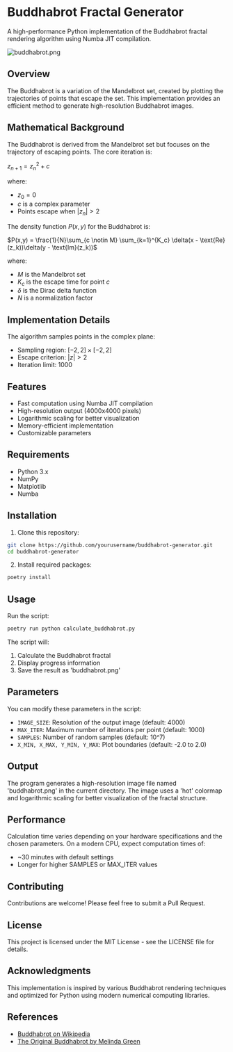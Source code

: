 # Buddhabrot Fractal Generator

A high-performance Python implementation of the Buddhabrot fractal rendering algorithm using Numba JIT compilation.

![buddhabrot.png](buddhabrot.png)

## Overview

The Buddhabrot is a variation of the Mandelbrot set, created by plotting the trajectories of points that escape the set. This implementation provides an efficient method to generate high-resolution Buddhabrot images.

## Mathematical Background

The Buddhabrot is derived from the Mandelbrot set but focuses on the trajectory of escaping points. The core iteration is:

$z_{n+1} = z_n^2 + c$

where:
- $z_0 = 0$
- $c$ is a complex parameter
- Points escape when $|z_n| > 2$

The density function $P(x,y)$ for the Buddhabrot is:

$P(x,y) = \frac{1}{N}\sum_{c \notin M} \sum_{k=1}^{K_c} \delta(x - \text{Re}(z_k))\delta(y - \text{Im}(z_k))$

where:
- $M$ is the Mandelbrot set
- $K_c$ is the escape time for point $c$
- $\delta$ is the Dirac delta function
- $N$ is a normalization factor

## Implementation Details

The algorithm samples points in the complex plane:
- Sampling region: $[-2,2] \times [-2,2]$
- Escape criterion: $|z| > 2$
- Iteration limit: $1000$


## Features

- Fast computation using Numba JIT compilation
- High-resolution output (4000x4000 pixels)
- Logarithmic scaling for better visualization
- Memory-efficient implementation
- Customizable parameters

## Requirements

- Python 3.x
- NumPy
- Matplotlib
- Numba

## Installation

1. Clone this repository:

```bash
git clone https://github.com/yourusername/buddhabrot-generator.git
cd buddhabrot-generator
```

2. Install required packages:

```bash
poetry install
```

## Usage

Run the script:

```bash
poetry run python calculate_buddhabrot.py
```


The script will:
1. Calculate the Buddhabrot fractal
2. Display progress information
3. Save the result as 'buddhabrot.png'

## Parameters

You can modify these parameters in the script:
- `IMAGE_SIZE`: Resolution of the output image (default: 4000)
- `MAX_ITER`: Maximum number of iterations per point (default: 1000)
- `SAMPLES`: Number of random samples (default: 10^7)
- `X_MIN, X_MAX, Y_MIN, Y_MAX`: Plot boundaries (default: -2.0 to 2.0)

## Output

The program generates a high-resolution image file named 'buddhabrot.png' in the current directory. The image uses a 'hot' colormap and logarithmic scaling for better visualization of the fractal structure.

## Performance

Calculation time varies depending on your hardware specifications and the chosen parameters. On a modern CPU, expect computation times of:
- ~30 minutes with default settings
- Longer for higher SAMPLES or MAX_ITER values

## Contributing

Contributions are welcome! Please feel free to submit a Pull Request.

## License

This project is licensed under the MIT License - see the LICENSE file for details.

## Acknowledgments

This implementation is inspired by various Buddhabrot rendering techniques and optimized for Python using modern numerical computing libraries.

## References

- [Buddhabrot on Wikipedia](https://en.wikipedia.org/wiki/Buddhabrot)
- [The Original Buddhabrot by Melinda Green](https://superliminal.com/fractals/bbrot/)
